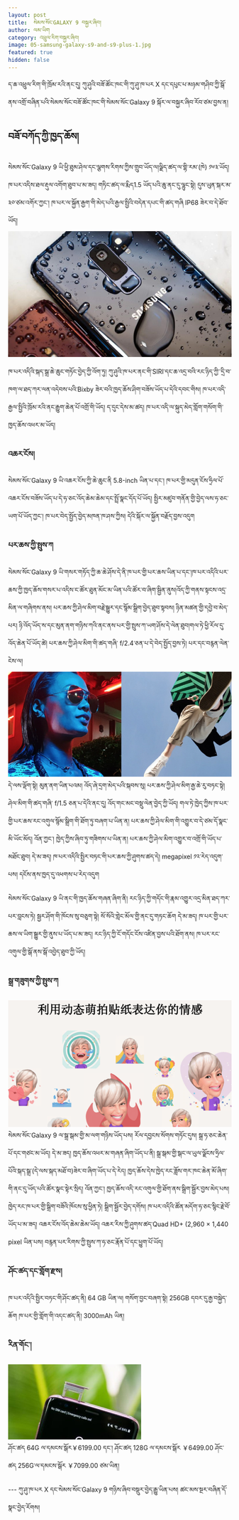 ```yaml
---
layout: post
title:  སེམས་སོང་GALAXY 9 བསྐྱར་ཞིབ།
author: ལམ་ཡིག
category: འཕྲུལ་རིག་བསྐྱར་ཞིབ།
image: 05-samsung-galaxy-s9-and-s9-plus-1.jpg
featured: true
hidden: false
---
```


ད་ཆ་འཕྲུལ་རིག་གི་ཁྲོམ་རའི་ནང་དུ། ཀུ་ཤུའི་བཟོ་ཚོང་ཁང་གི་ཀུ་ཤུ་ཁ་པར X དང་དཔུང་པ་མཉམ་གཤིབ་ཀྱི་སྒོ་ནས་འགྲོ་བཞིན་པའི་སེམས་སོང་བཟོ་ཚོང་ཁང་གི་སེམས་སོང་Galaxy 9 སྐོར་ལ་བསྐྱར་ཞིབ་རོབ་ཙམ་བྱས་ན།

## བཟོ་བཀོད་ཀྱི་ཁྱད་ཆོས།
སེམས་སོང་Galaxy 9 ཡི་ཕྱི་ཐུམ་ཤེལ་དང་ལྕགས་རིགས་ཀྱིས་གྲུབ་ཡོད་ལ།ལྗིད་ཚད་ལ་གྷི་རམ་(ཁེ) ༡༦༣་ཡོད།  ཁ་པར་འདིས་ཐལ་རྡུལ་འགོག་ཐུབ་པ་མ་ཟད། གཏིང་ཚད་ལ་རྨིད1.5 ཡོད་པའི་ཆུ་ནང་དུ་ལྷུང་སྟེ། དུས་ཡུན་སྐར་མ་༣༠་ཙམ་འགོར་ཀྱང་། ཁ་པར་ལ་སྐྱོན་རྒྱག་གི་མེད་པའི་རྒྱལ་སྤྱིའི་བདེན་དཔང་གི་ཚད་གཞི IP68 ཟེར་བ་དེ་ཐོབ་ཡོད། 
![galaxys9](/assets/images/unnamed-file-1-768x432.jpeg)

ཁ་པར་འདིའི་སྐད་སྒྲ་ཆེ་ཆུང་གཏོང་བྱེད་ཀྱི་འོག་ཏུ།  ཀུ་ཤུའི་ཁ་པར་ནང་གི་SIRI་དང་ཆ་འདྲ་བའི་རང་ཉིད་ཀྱི་་དྲི་བ་ཁག་ལ་ཐད་ཀར་ལན་འདེབས་པའི་Bixby ཟེར་བའི་ཁྱད་ཆོས་ཤིག་བཟོས་ཡོད་པ་དེའི་དབང་གིས། ཁ་པར་འདི་རྒྱལ་སྤྱིའི་ཁྲོམ་རའི་ནང་རྒྱུག་ཆེན་པོ་འགྲོ་གི་ཡོད། ད་དུང་དེས་མ་ཚད། ཁ་པར་འདི་ལ་སྐུད་མེད་གློག་གསོག་གི་ཁྱད་ཆོས་འཕར་མ་ཡོད།


### འཆར་ངོས།
སེམས་སོང་Galaxy 9  ཡི་འཆར་ངོས་ཀྱི་ཆེ་ཆུང་ནི 5.8-inch ཡིན་པ་དང་། ཁ་པར་གྱི་མདུན་ངོས་ཧྲིལ་པོ་འཆར་ངོས་བཟོས་ཡོད་པ་དེ་ཧ་ཅང་འོད་ཆེམ་ཆེམ་དང་སྤྲོ་སྣང་དོད་པོ་ཡོད། སྤྱིར་མཛུབ་གནོན་གྱི་བྱེད་ལས་ཧ་ཅང་ཡག་པོ་ཡོད་ཀྱང་། ཁ་པར་བེད་སྤྱོད་བྱེད་མཁན་ཁ་ཤས་ཀྱིས། དེའི་སྐོར་ལ་སྐྱོན་བརྗོད་བྱས་འདུག

### པར་ཆས་ཀྱི་སྤུས་ཀ
སེམས་སོང་Galaxy 9 ཡི་གསར་གཏོད་ཀྱི་ཆ་ཆེ་ཤོས་དེ་ནི་ཁ་པར་གྱི་པར་ཆས་ཡིན་པ་དང་།ཁ་པར་འདིའི་པར་ཆས་ཀྱི་ཁྱད་ཆོས་གསར་པ་འདིས་ང་ཚོར་ཐུན་མོང་མ་ཡིན་པའི་ཚོར་བ་ཞིག་སྦྱིན་ནུས།འོད་ཀྱི་གནས་སྟངས་འདྲ་མིན་ལ་གཞིགས་ནས། པར་ཆས་ཀྱི་ཤེལ་མིག་བརྗེ་སྒྱུར་དང་སྙོམ་སྒྲིག་བྱེད་ཐུབ་སྟབས། ཉིན་མཚན་གྱི་དབྱེ་བ་མེད་པར། ཉི་འོད་ཡོད་ས་དང་མུན་ནག་གཉིས་ཀའི་ནང་ནས་པར་གྱི་སྤུས་ཀ་ཡག་ཤོས་དེ་ལེན་ཐུབ།གལ་ཏེ་ཕྱི་རོལ་དུ་འོད་ཆེན་པོ་ཡོད་ཚེ། པར་ཆས་ཀྱི་ཤེལ་མིག་གི་ཚད་གཞི་ f/2.4་ཅན་པ་དེ་བེད་སྤྱོད་བྱས་ཏེ། པར་དང་བརྙན་ལེན་ངེས་ལ།
![Galaxy s9 camera](/assets/images/Screen-Shot-2019-01-07-at-11.49.47-768x361.png)
དེ་ལས་ལྡོག་སྟེ། མུན་ནག་ཡིན་པའམ། འོད་ཞེ་དྲག་མེད་པའི་སྐབས་སུ། པར་ཆས་ཀྱི་ཤེལ་མིག་རྒྱ་ཆེ་རུ་བཏང་སྟེ། ཤེལ་མིག་གི་ཚད་གཞི་ f/1.5 ཅན་པ་དེའི་ནང་དུ། འོད་གང་མང་བསྡུ་ལེན་བྱེད་ཀྱི་ཡོད། གལ་ཏེ་ཁྱེད་ཀྱིས་ཁ་པར་གྱི་པར་ཆས་རང་འགུལ་སྙོམ་སྒྲིག་གི་ཐོག་ཏུ་བཞག་པ་ཡིན་ན། པར་ཆས་ཀྱི་ཤེལ་མིག་གི་འགྱུར་བ་དེ་ཙམ་དོ་སྣང་མི་ཡོང་མོད། འོན་ཀྱང་། ཁྱེད་ཀྱིས་ཞིབ་ཏུ་གཟིགས་པ་ཡིན་ན། པར་ཆས་ཀྱི་ཤེལ་མིག་འགྱུར་བ་འགྲོ་གི་ཡོད་པ་མཐོང་ཐུབ། དེ་མ་ཟད། ཁ་པར་འདིའི་སྤྱིར་བཏང་གི་པར་ཆས་ཀྱི་ཤུགས་ཚད་དེ། megapixel ༡༢་རེད་འདུག་པས། དངོས་ནས་ཁྱད་དུ་འཕགས་པ་རེད་འདུག

སེམས་སོང་Galaxy 9 ཡི་ནང་གི་ཁྱད་ཆོས་གཞན་ཞིག་ནི། རང་ཉིད་ཀྱི་གདོང་གི་རྣམ་འགྱུར་འདྲ་མིན་ཐད་ཀར་པར་བླངས་ཏེ། སྦྱར་ཤོག་གི་ཁོངས་སུ་བཅུག་སྟེ། སོ་སོའི་གླེང་མོལ་གྱི་ནང་དུ་གཏང་ཆོག དེ་མ་ཟད། ཁ་པར་གྱི་པར་ཆས་ལ་ཡིག་སྒྱུར་གྱི་ནུས་པ་ཡོད་པ་མ་ཟད། རང་ཉིད་ཀྱི་ངོ་གདོང་ངོས་འཛིན་བྱས་པའི་ཐོག་ནས། ཁ་པར་རང་འགུལ་གྱི་སྒོ་ནས་སྒོ་འབྱེད་ཐུབ་ཀྱི་ཡོད།
### སྒྲ་གཟུགས་ཀྱི་སྤུས་ཀ
![avatar](/assets/images/Screen-Shot-2019-01-07-at-11.55.32-768x435.png)   
སེམས་སོང་Galaxy 9 ལ་སྒྲ་སྒམ་གྱི་མ་ལག་གཉིས་ཡོད་པས། རོལ་དབྱངས་སོགས་གཏོང་དུས། སྒྲ་ཧ་ཅང་ཆེན་པོ་དང་གཙང་མ་ཡོད། དེ་མ་ཟད། ཁྱད་ཆོས་འཕར་མ་གཞན་ཞིག་ཡོད་པ་ནི། སྒྲ་སྒམ་གྱི་སྒང་ལ་ཡུལ་ལྗོངས་ཧྲིལ་པོའི་སྐད་སྒྲ་(དེ་ལས་སྐད་མཐོ་བ)ཟེར་བ་ཞིག་ཡོད་པ་དེ་རེད། ཁྱད་ཆོས་དེས་ཁྱེད་རང་ཟློས་གར་ཁང་ཆེན་མོ་ཞིག་གི་ནང་དུ་ཡོད་པའི་ཚོར་སྣང་སྟེར་སྲིད། འོན་ཀྱང་། ཁྱད་ཆོས་འདི་རང་འགུལ་གྱི་ཐོག་ནས་སྒྲིག་སྦྱོར་བྱས་མེད་པས། ཁྱེད་རང་ཁ་པར་གྱི་སྒྲིག་བཟོའི་ཁོངས་སུ་ཕྱིན་ཏེ། སྒྲིག་སྦྱོར་བྱེད་དགོས། ཁ་པར་འདིའི་ཚོན་མདོག་ཧ་ཅང་སྙིང་རྗེ་བོ་ཡོད་པ་མ་ཟད། འཆར་ངོས་འོད་ཆེམ་ཆེམ་ཡོད། འཆར་རིས་ཀྱི་ཤུགས་ཚད་Quad HD+ (2,960 × 1,440 pixel ཡིན་པས། བརྙན་པར་རིགས་ཀྱི་སྤུས་ཀ་ཧ་ཅང་རྣོན་པོ་དང་ཕྱུག་པོ་ཡོད།

### ཤོང་ཚད་དང་གློག་རྫས།
ཁ་པར་འདིའི་སྤྱིར་བཏང་གི་ཤོང་ཚད་ནི། 64 GB ཡིན་ལ། གསོག་བྱང་བཞག་སྟེ། 256GB དབར་དུ་རྒྱ་བསྐྱེད་ཆོག ཁ་པར་གྱི་གློག་གི་འདང་ཚད་ནི། 3000mAh ཡིན།

### རིན་གོང་།
![sim-card](/assets/images/1-300x169.jpeg)   
ཤོང་ཚད 64G ལ་དམངས་སྒོར￥6199.00 དང་། ཤོང་ཚད 128G ལ་དམངས་སྒོར ￥6499.00    ཤོང་ཚད 256G་ལ་དམངས་སྒོར ￥7099.00 ཙམ་ཡིན།


---  ཀུ་ཤུ་ཁ་པར X དང་སེམས་སོང་Galaxy 9 གཉིས་ཞིབ་བསྡུར་བྱེད་རྒྱུ་ཡིན་པས། ཚང་མས་སྔར་བཞིན་དོ་སྣང་བྱེད་རོགས།


